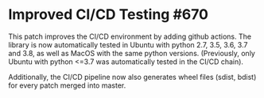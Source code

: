 # Improved CI/CD Testing #670

This patch improves the CI/CD environment by adding
github actions. The library is now automatically tested
in Ubuntu with python 2.7, 3.5, 3.6, 3.7 and 3.8,
as well as MacOS with the same python versions.
(Previously, only Ubuntu with python <=3.7 was
automatically tested in the CI/CD chain).

Additionally, the CI/CD pipeline now also generates
wheel files (sdist, bdist) for every patch merged
into master.
